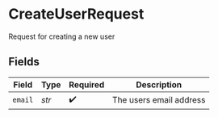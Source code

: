 # CreateUserRequest

Request for creating a new user


## Fields

| Field                   | Type                    | Required                | Description             |
| ----------------------- | ----------------------- | ----------------------- | ----------------------- |
| `email`                 | *str*                   | :heavy_check_mark:      | The users email address |